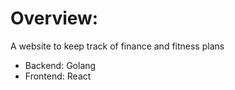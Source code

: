 # Overview:

A website to keep track of finance and fitness plans 
* Backend: Golang
* Frontend: React
